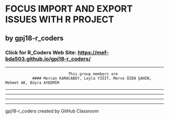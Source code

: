 # FOCUS IMPORT AND EXPORT ISSUES WITH R PROJECT  
## by gpj18-r_coders

### Click for R_Coders Web Site: https://mef-bda503.github.io/gpj18-r_coders/

***

                                This group members are
                #### Mercan KARACABEY, Leyla YİĞİT, Merve ÖZEN ŞAHİN, Mehmet AK, Büşra AYDEMİR


***
***
***
***
gpj18-r_coders created by GitHub Classroom

